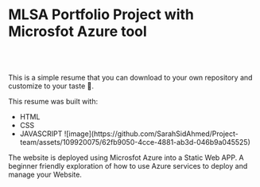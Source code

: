 <h1> <b>MLSA Portfolio Project with Microsfot Azure tool </b></h1>
</br>
</br>

This is a simple resume that you can download to your own repository and customize to your taste 🧋.

This resume was built with:
</br>
<ul>
  <li>HTML</li>
  <li>CSS</li>
  <li>JAVASCRIPT ![image](https://github.com/SarahSidAhmed/Project-team/assets/109920075/62fb9050-4cce-4881-ab3d-046b9a045525) </li>
</li>
</ul>


The website is deployed using Microsfot Azure into a Static Web APP.
A beginner friendly exploration of how to use Azure services to deploy and manage your Website.
